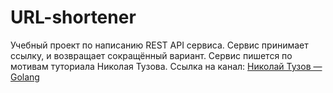 # URL-shortener
Учебный проект по написанию REST API сервиса.
Сервис принимает ссылку, и возвращает сокращённый вариант.
Сервис пишется по мотивам туториала Николая Тузова.
Ссылка на канал: [Николай Тузов — Golang](https://www.youtube.com/playlist?list=PLFAQFisfyqlWDwouVTUztKX2wUjYQ4T3l)
